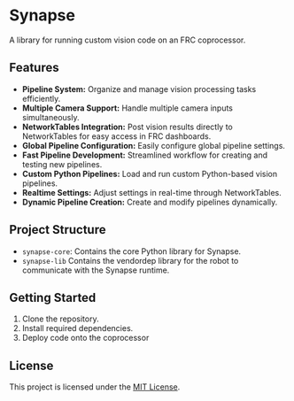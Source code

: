 # Synapse
A library for running custom vision code on an FRC coprocessor.

## Features
- **Pipeline System:** Organize and manage vision processing tasks efficiently.
- **Multiple Camera Support:** Handle multiple camera inputs simultaneously.
- **NetworkTables Integration:** Post vision results directly to NetworkTables for easy access in FRC dashboards.
- **Global Pipeline Configuration:** Easily configure global pipeline settings.
- **Fast Pipeline Development:** Streamlined workflow for creating and testing new pipelines.
- **Custom Python Pipelines:** Load and run custom Python-based vision pipelines.
- **Realtime Settings:** Adjust settings in real-time through NetworkTables.
- **Dynamic Pipeline Creation:** Create and modify pipelines dynamically.

## Project Structure
- `synapse-core`: Contains the core Python library for Synapse.
- `synapse-lib` Contains the vendordep library for the robot to communicate with the Synapse runtime.

## Getting Started
1. Clone the repository.
2. Install required dependencies.
3. Deploy code onto the coprocessor

## License
This project is licensed under the [MIT License](LICENSE).
